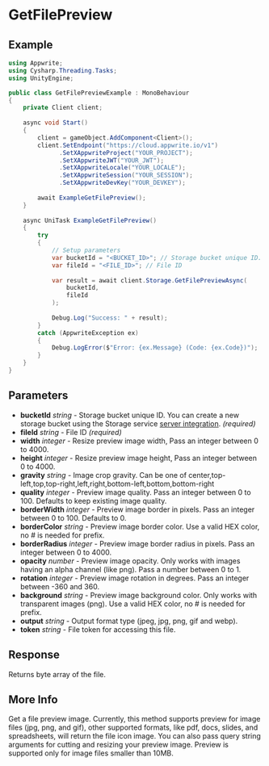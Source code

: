 # GetFilePreview

## Example

```csharp
using Appwrite;
using Cysharp.Threading.Tasks;
using UnityEngine;

public class GetFilePreviewExample : MonoBehaviour
{
    private Client client;
    
    async void Start()
    {
        client = gameObject.AddComponent<Client>();
        client.SetEndpoint("https://cloud.appwrite.io/v1")
              .SetXAppwriteProject("YOUR_PROJECT");
              .SetXAppwriteJWT("YOUR_JWT");
              .SetXAppwriteLocale("YOUR_LOCALE");
              .SetXAppwriteSession("YOUR_SESSION");
              .SetXAppwriteDevKey("YOUR_DEVKEY");
        
        await ExampleGetFilePreview();
    }
    
    async UniTask ExampleGetFilePreview()
    {
        try
        {
            // Setup parameters
            var bucketId = "<BUCKET_ID>"; // Storage bucket unique ID. You can create a new storage bucket using the Storage service [server integration](https://appwrite.io/docs/server/storage#createBucket).
            var fileId = "<FILE_ID>"; // File ID
            
            var result = await client.Storage.GetFilePreviewAsync(
                bucketId,
                fileId
            );
            
            Debug.Log("Success: " + result);
        }
        catch (AppwriteException ex)
        {
            Debug.LogError($"Error: {ex.Message} (Code: {ex.Code})");
        }
    }
}
```

## Parameters

- **bucketId** *string* - Storage bucket unique ID. You can create a new storage bucket using the Storage service [server integration](https://appwrite.io/docs/server/storage#createBucket). *(required)*
- **fileId** *string* - File ID *(required)*
- **width** *integer* - Resize preview image width, Pass an integer between 0 to 4000.
- **height** *integer* - Resize preview image height, Pass an integer between 0 to 4000.
- **gravity** *string* - Image crop gravity. Can be one of center,top-left,top,top-right,left,right,bottom-left,bottom,bottom-right
- **quality** *integer* - Preview image quality. Pass an integer between 0 to 100. Defaults to keep existing image quality.
- **borderWidth** *integer* - Preview image border in pixels. Pass an integer between 0 to 100. Defaults to 0.
- **borderColor** *string* - Preview image border color. Use a valid HEX color, no # is needed for prefix.
- **borderRadius** *integer* - Preview image border radius in pixels. Pass an integer between 0 to 4000.
- **opacity** *number* - Preview image opacity. Only works with images having an alpha channel (like png). Pass a number between 0 to 1.
- **rotation** *integer* - Preview image rotation in degrees. Pass an integer between -360 and 360.
- **background** *string* - Preview image background color. Only works with transparent images (png). Use a valid HEX color, no # is needed for prefix.
- **output** *string* - Output format type (jpeg, jpg, png, gif and webp).
- **token** *string* - File token for accessing this file.

## Response

Returns byte array of the file.
## More Info

Get a file preview image. Currently, this method supports preview for image files (jpg, png, and gif), other supported formats, like pdf, docs, slides, and spreadsheets, will return the file icon image. You can also pass query string arguments for cutting and resizing your preview image. Preview is supported only for image files smaller than 10MB.

